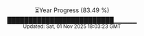 <p align="center">
⏳Year Progress (83.49 %)<br>
█████████████████████████▁▁▁▁▁ <br>
<sub>Updated: Sat, 01 Nov 2025 18:03:23 GMT</sub>
</p>

